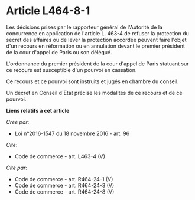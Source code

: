 # Article L464-8-1

Les décisions prises par le rapporteur général de l'Autorité de la concurrence en application de l'article L. 463-4 de
refuser la protection du secret des affaires ou de lever la protection accordée peuvent faire l'objet d'un recours en
réformation ou en annulation devant le premier président de la cour d'appel de Paris ou son délégué. 

L'ordonnance du premier président de la cour d'appel de Paris statuant sur ce recours est susceptible d'un pourvoi en
cassation. 

Ce recours et ce pourvoi sont instruits et jugés en chambre du conseil. 

Un décret en Conseil d'Etat précise les modalités de ce recours et de ce pourvoi.

**Liens relatifs à cet article**

_Créé par_:

  - Loi n°2016-1547 du 18 novembre 2016 - art. 96

_Cite_:

  - Code de commerce - art. L463-4 (V)

_Cité par_:

  - Code de commerce - art. R464-24-1 (V)
  - Code de commerce - art. R464-24-3 (V)
  - Code de commerce - art. R464-24-8 (V)
